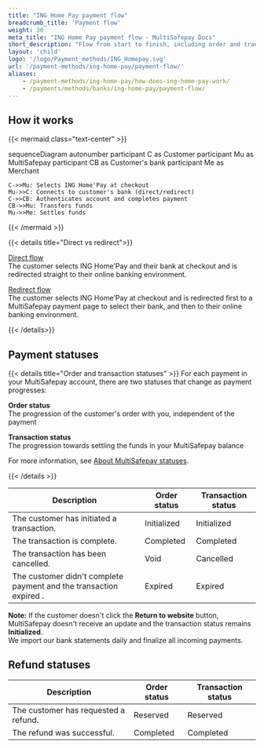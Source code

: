 ```yaml
---
title: "ING Home Pay payment flow"
breadcrumb_title: 'Payment flow'
weight: 30
meta_title: "ING Home Pay payment flow - MultiSafepay Docs"
short_description: "Flow from start to finish, including order and transaction status changes"
layout: 'child'
logo: '/logo/Payment_methods/ING_Homepay.svg'
url: '/payment-methods/ing-home-pay/payment-flow/'
aliases: 
    - /payment-methods/ing-home-pay/how-does-ing-home-pay-work/
    - /payments/methods/banks/ing-home-pay/payment-flow/
---
```


## How it works

{{< mermaid class="text-center" >}}

sequenceDiagram
    autonumber
    participant C as Customer
    participant Mu as MultiSafepay
    participant CB as Customer's bank
    participant Me as Merchant

    C->>Mu: Selects ING Home'Pay at checkout
    Mu->>C: Connects to customer's bank (direct/redirect)
    C->>CB: Authenticates account and completes payment
    CB->>Mu: Transfers funds 
    Mu->>Me: Settles funds

{{< /mermaid >}}
&nbsp;  

{{< details title="Direct vs redirect">}}

[Direct flow](/api/#ing-homepay---direct)  
The customer selects ING Home'Pay and their bank at checkout and is redirected straight to their online banking environment.  

[Redirect flow](/api/#ing-homepay---redirect)  
The customer selects ING Home'Pay at checkout and is redirected first to a MultiSafepay payment page to select their bank, and then to their online banking environment. 

{{< /details>}}

## Payment statuses

{{< details title="Order and transaction statuses" >}}
For each payment in your MultiSafepay account, there are two statuses that change as payment progresses:

**Order status**  
The progression of the customer's order with you, independent of the payment

**Transaction status**  
The progression towards settling the funds in your MultiSafepay balance

For more information, see [About MultiSafepay statuses](/payments/multisafepay-statuses/).

{{< /details >}}

| Description | Order status | Transaction status |
|---|---|---|
| The customer has initiated a transaction. | Initialized | Initialized |
| The transaction is complete.| Completed | Completed |
| The transaction has been cancelled. | Void   | Cancelled   |
| The customer didn't complete  payment and the transaction expired . | Expired | Expired |

**Note:** If the customer doesn't click the **Return to website** button, MultiSafepay doesn't receive an update and the transaction status remains **Initialized**.  
We import our bank statements daily and finalize all incoming payments.

## Refund statuses

| Description | Order status | Transaction status |
|---|---|---|
| The customer has requested a refund. | Reserved | Reserved |
| The refund was successful. | Completed | Completed |




